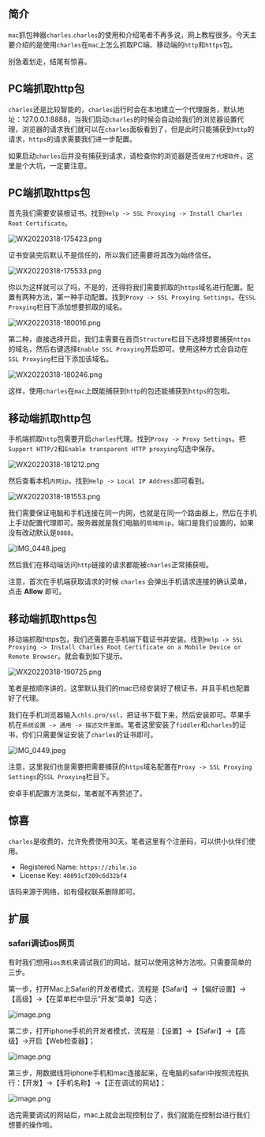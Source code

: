 ## 简介

`mac`抓包神器`charles`.`charles`的使用和介绍笔者不再多说，网上教程很多。今天主要介绍的是使用`charles`在`mac`上怎么抓取PC端、移动端的`http`和`https`包。

别急着划走，结尾有惊喜。

## PC端抓取http包

`charles`还是比较智能的，`charles`运行时会在本地建立一个代理服务，默认地址：127.0.0.1:8888，当我们启动`charles`的时候会自动给我们的浏览器设置代理，浏览器的请求我们就可以在`charles`面板看到了，但是此时只能捕获到`http`的请求，`https`的请求需要我们进一步配置。

如果启动`charles`后并没有捕获到请求，请检查你的浏览器是否`使用了代理软件`，这里是个大坑，一定要注意。

## PC端抓取https包

首先我们需要安装根证书。找到`Help -> SSL Proxying -> Install Charles Root Certificate`。

![WX20220318-175423.png](https://p3-juejin.byteimg.com/tos-cn-i-k3u1fbpfcp/029dbaa5a7824b53ac2a714a50751932~tplv-k3u1fbpfcp-zoom-in-crop-mark:4536:0:0:0.awebp?)

证书安装完后默认不是信任的，所以我们还需要将其改为始终信任。

![WX20220318-175533.png](https://p1-juejin.byteimg.com/tos-cn-i-k3u1fbpfcp/c203a82b2ae741ce80a85296fb66c15c~tplv-k3u1fbpfcp-zoom-in-crop-mark:4536:0:0:0.awebp?)

你以为这样就可以了吗，不是的，还得将我们需要抓取的`https`域名进行配置。配置有两种方法，第一种手动配置。找到`Proxy -> SSL Proxying Settings`。在`SSL Proxying`栏目下添加想要抓取的域名。

![WX20220318-180016.png](https://p3-juejin.byteimg.com/tos-cn-i-k3u1fbpfcp/0a459ba33f0b4a20b60adacd94276fa5~tplv-k3u1fbpfcp-zoom-in-crop-mark:4536:0:0:0.awebp?)

第二种，直接选择开启，我们主需要在首页`Structure`栏目下选择想要捕获`https`的域名，然后右键选择`Enable SSL Proxying`开启即可。使用这种方式会自动在`SSL Proxying`栏目下添加该域名。

![WX20220318-180246.png](https://p9-juejin.byteimg.com/tos-cn-i-k3u1fbpfcp/c3f86e6c33974dcf84345dcd60e4a903~tplv-k3u1fbpfcp-zoom-in-crop-mark:4536:0:0:0.awebp?)

这样，使用`charles`在`mac`上既能捕获到`http`的包还能捕获到`https`的包啦。

## 移动端抓取http包

手机端抓取`http`包需要开启`charles`代理。找到`Proxy -> Proxy Settings`。把`Support HTTP/2`和`Enable transparent HTTP proxying`勾选中保存。

![WX20220318-181212.png](https://p6-juejin.byteimg.com/tos-cn-i-k3u1fbpfcp/0cdae947edc2446abdb31714646f726f~tplv-k3u1fbpfcp-zoom-in-crop-mark:4536:0:0:0.awebp?)

然后查看本机`内网ip`，找到`Help -> Local IP Address`即可看到。

![WX20220318-181553.png](https://p1-juejin.byteimg.com/tos-cn-i-k3u1fbpfcp/6e1cab583ae249cbaaa52588850988d2~tplv-k3u1fbpfcp-zoom-in-crop-mark:4536:0:0:0.awebp?)

我们需要保证电脑和手机连接在同一内网，也就是在同一个路由器上，然后在手机上手动配置代理即可。服务器就是我们电脑的`局域网ip`，端口是我们设置的，如果没有改动默认是`8888`。

![IMG_0448.jpeg](https://p6-juejin.byteimg.com/tos-cn-i-k3u1fbpfcp/910092ee25614edbb9cde2cff1dfccf0~tplv-k3u1fbpfcp-zoom-in-crop-mark:4536:0:0:0.awebp?)

然后我们在移动端访问`http`链接的请求都能被`charles`正常捕获啦。

注意，首次在手机端获取请求的时候 `charles` 会弹出手机请求连接的确认菜单，点击 **Allow** 即可。

## 移动端抓取https包

移动端抓取https包，我们还需要在手机端下载证书并安装。找到`Help -> SSL Proxying -> Install Charles Root Certificate on a Mobile Device or Remote Browser`。就会看到如下提示。

![WX20220318-190725.png](https://p6-juejin.byteimg.com/tos-cn-i-k3u1fbpfcp/91643f8a407a4f5c9649aa26852b604f~tplv-k3u1fbpfcp-zoom-in-crop-mark:4536:0:0:0.awebp?)

笔者是按顺序讲的，这里默认我们的mac已经安装好了根证书，并且手机也配置好了代理。

我们在手机浏览器输入`chls.pro/ssl`，把证书下载下来，然后安装即可。苹果手机在`系统设置 -> 通用 -> 描述文件里面`。笔者这里安装了`fiddler`和`charles`的证书，你们只需要保证安装了`charles`的证书即可。

![IMG_0449.jpeg](https://p1-juejin.byteimg.com/tos-cn-i-k3u1fbpfcp/7068944086d64d279522c077f831aecf~tplv-k3u1fbpfcp-zoom-in-crop-mark:4536:0:0:0.awebp?)

注意，这里我们也是需要把需要捕获的`https`域名配置在`Proxy -> SSL Proxying Settings`的`SSL Proxying`栏目下。

安卓手机配置方法类似，笔者就不再赘述了。

## 惊喜

`charles`是收费的，允许免费使用30天。笔者这里有个注册码，可以供小伙伴们使用。

-   Registered Name: `https://zhile.io`
-   License Key: `48891cf209c6d32bf4`

该码来源于网络，如有侵权联系删除即可。

## 扩展

### safari调试ios网页

有时我们想用`ios真机`来调试我们的网站，就可以使用这种方法啦。只需要简单的三步。

第一步，打开Mac上Safari的开发者模式，流程是【Safari】->【偏好设置】->【高级】->【在菜单栏中显示“开发”菜单】勾选；

![image.png](https://p6-juejin.byteimg.com/tos-cn-i-k3u1fbpfcp/0cb36859b7f44847aa17e841aefed4f6~tplv-k3u1fbpfcp-zoom-in-crop-mark:4536:0:0:0.awebp?)

第二步，打开iphone手机的开发者模式，流程是：【设置】->【Safari】->【高级】->开启【Web检查器】；

![image.png](https://p3-juejin.byteimg.com/tos-cn-i-k3u1fbpfcp/dcf7e58ebc1647e2a8dc0050ab574262~tplv-k3u1fbpfcp-zoom-in-crop-mark:4536:0:0:0.awebp?)

第三步，用数据线将iphone手机和mac连接起来，在电脑的safari中按照流程执行：【开发】->【手机名称】->【正在调试的网站】；

![image.png](https://p3-juejin.byteimg.com/tos-cn-i-k3u1fbpfcp/ccaed994aa8046c4aba4726e34136301~tplv-k3u1fbpfcp-zoom-in-crop-mark:4536:0:0:0.awebp?)

选完需要调试的网站后，mac上就会出现控制台了，我们就能在控制台进行我们想要的操作啦。